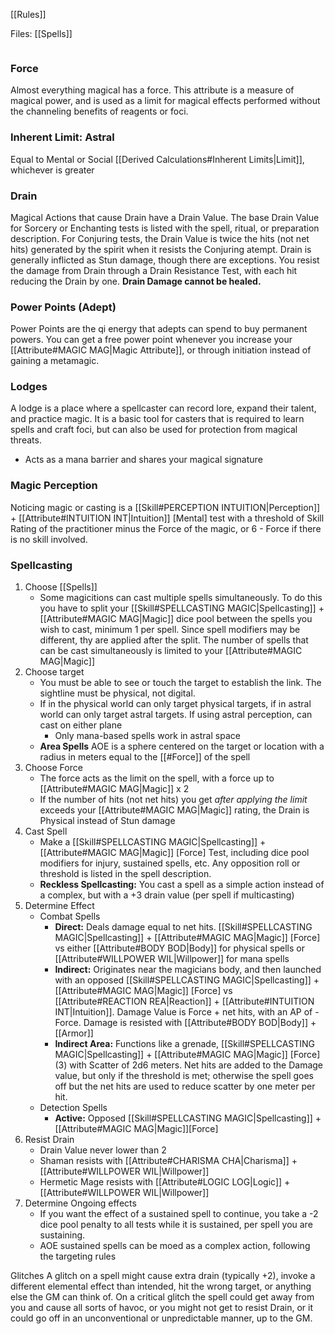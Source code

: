 [[Rules]]

Files:
[[Spells]]
```toc
```
### Force
Almost everything magical has a force. This attribute is a measure of magical power, and is used as a limit for magical effects performed without the channeling benefits of reagents or foci.

### Inherent Limit: Astral
Equal to Mental or Social [[Derived Calculations#Inherent Limits|Limit]], whichever is greater

### Drain
Magical Actions that cause Drain have a Drain Value. The base Drain Value for Sorcery or Enchanting tests is listed with the spell, ritual, or preparation description. For Conjuring tests, the Drain Value is twice the hits (not net hits) generated by the spirit when it resists the Conjuring atempt. Drain is generally inflicted as Stun damage, though there are exceptions. You resist the damage from Drain through a Drain Resistance Test, with each hit reducing the Drain by one. **Drain Damage cannot be healed.**

### Power Points (Adept)
Power Points are the qi energy that adepts can spend to buy permanent powers. You can get a free power point whenever you increase your [[Attribute#MAGIC MAG|Magic Attribute]], or through initiation instead of gaining a metamagic.

### Lodges
A lodge is a place where a spellcaster can record lore, expand their talent, and practice magic. It is a basic tool for casters that is required to learn spells and craft foci, but can also be used for protection from magical threats.
- Acts as a mana barrier and shares your magical signature

### Magic Perception
Noticing magic or casting is a [[Skill#PERCEPTION INTUITION|Perception]] + [[Attribute#INTUITION INT|Intuition]] [Mental] test with a threshold of Skill Rating of the practitioner minus the Force of the magic, or 6 - Force if there is no skill involved.

### Spellcasting
1. Choose [[Spells]]
	- Some magicitions can cast multiple spells simultaneously. To do this you have to split your [[Skill#SPELLCASTING MAGIC|Spellcasting]] + [[Attribute#MAGIC MAG|Magic]] dice pool between the spells you wish to cast, minimum 1 per spell. Since spell modifiers may be different, thy are applied after the split. The number of spells that can be cast simultaneously is limited to your [[Attribute#MAGIC MAG|Magic]]
2. Choose target
	- You must be able to see or touch the target to establish the link. The sightline must be physical, not digital.
	- If in the physical world can only target physical targets, if in astral world can only target astral targets. If using astral perception, can cast on either plane
		- Only mana-based spells work in astral space
	- **Area Spells** AOE is a sphere centered on the target or location with a radius in meters equal to the [[#Force]] of the spell
3. Choose Force
	- The force acts as the limit on the spell, with a force up to [[Attribute#MAGIC MAG|Magic]] x 2
	- If the number of hits (not net hits) you get _after applying the limit_ exceeds your [[Attribute#MAGIC MAG|Magic]] rating, the Drain is Physical instead of Stun damage
4. Cast Spell
	- Make a [[Skill#SPELLCASTING MAGIC|Spellcasting]] + [[Attribute#MAGIC MAG|Magic]] [Force] Test, including dice pool modifiers for injury, sustained spells, etc. Any opposition roll or threshold is listed in the spell description.
	- **Reckless Spellcasting:** You cast a spell as a simple action instead of a complex, but with a +3 drain value (per spell if multicasting)
5. Determine Effect
	- Combat Spells
		- **Direct:** Deals damage equal to net hits. [[Skill#SPELLCASTING MAGIC|Spellcasting]] + [[Attribute#MAGIC MAG|Magic]] [Force] vs either [[Attribute#BODY BOD|Body]] for physical spells or [[Attribute#WILLPOWER WIL|Willpower]] for mana spells
		- **Indirect:** Originates near the magicians body, and then launched with an opposed [[Skill#SPELLCASTING MAGIC|Spellcasting]] + [[Attribute#MAGIC MAG|Magic]] [Force] vs [[Attribute#REACTION REA|Reaction]] + [[Attribute#INTUITION INT|Intuition]]. Damage Value is Force + net hits, with an AP of -Force. Damage is resisted with [[Attribute#BODY BOD|Body]] + [[Armor]]
		- **Indirect Area:** Functions like a grenade, [[Skill#SPELLCASTING MAGIC|Spellcasting]] + [[Attribute#MAGIC MAG|Magic]] [Force] (3) with Scatter of 2d6 meters. Net hits are added to the Damage value, but only if the threshold is met; otherwise the spell goes off but the net hits are used to reduce scatter by one meter per hit.
	- Detection Spells
		- **Active:** Opposed [[Skill#SPELLCASTING MAGIC|Spellcasting]] + [[Attribute#MAGIC MAG|Magic]][Force]
1. Resist Drain
	- Drain Value never lower than 2
	- Shaman resists with [[Attribute#CHARISMA CHA|Charisma]] + [[Attribute#WILLPOWER WIL|Willpower]]
	- Hermetic Mage resists with [[Attribute#LOGIC LOG|Logic]] + [[Attribute#WILLPOWER WIL|Willpower]]
2. Determine Ongoing effects
	- If you want the effect of a sustained spell to continue, you take a -2 dice pool penalty to all tests while it is sustained, per spell you are sustaining.
	- AOE sustained spells can be moed as a complex action, following the targeting rules

Glitches
A glitch on a spell might cause extra drain (typically +2), invoke a different elemental effect than intended, hit the wrong target, or anything else the GM can think of. On a critical glitch the spell could get away from you and cause all sorts of havoc, or you might not get to resist Drain, or it could go off in an unconventional or unpredictable manner, up to the GM.
